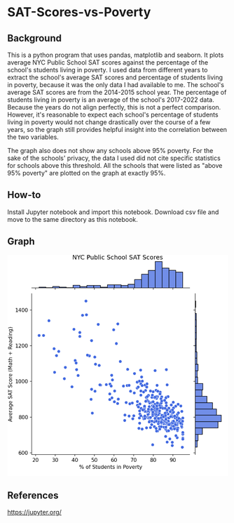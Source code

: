 # SAT-Scores-vs-Poverty

## Background
This is a python program that uses pandas, matplotlib and seaborn. It plots average NYC Public School SAT scores against the percentage of the school's students living in poverty. I used data from different years to extract the school's average SAT scores and percentage of students living in poverty, because it was the only data I had available to me. The school's average SAT scores are from the 2014-2015 school year. The percentage of students living in poverty is an average of the school's 2017-2022 data. Because the years do not align perfectly, this is not a perfect comparison. However, it's reasonable to expect each school's percentage of students living in poverty would not change drastically over the course of a few years, so the graph still provides helpful insight into the correlation between the two variables.

The graph also does not show any schools above 95% poverty. For the sake of the schools' privacy, the data I used did not cite specific statistics for schools above this threshold. All the schools that were listed as "above 95% poverty" are plotted on the graph at exactly 95%.

## How-to
Install Jupyter notebook and import this notebook. Download csv file and move to the same directory as this notebook.

## Graph
<img src="NYC Public School SAT Scores.png" alt="Alt text" title="NYC Public School SAT Scores">

## References
https://jupyter.org/
